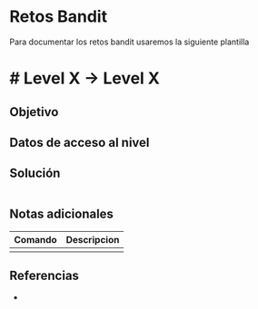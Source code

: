 # Retos Bandit

Para documentar los retos bandit usaremos la siguiente plantilla

# # Level X → Level X

## Objetivo

## Datos de acceso al nivel

## Solución
```bash
```
## Notas adicionales
| Comando | Descripcion |
|---------|-------------|
|  |  |

## Referencias
- []()

